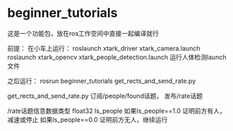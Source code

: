 # beginner_tutorials
这是一个功能包，放在ros工作空间中直接一起编译就行

前提：
在小车上运行：
roslaunch xtark_driver xtark_camera.launch
roslaunch xtark_opencv xtark_people_detection.launch
运行人体检测launch文件

之后运行：
rosrun beginner_tutorials get_rects_and_send_rate.py

get_rects_and_send_rate.py 订阅/people/found话题， 发布/rate话题

/rate话题信息数据类型 float32 Is_people
如果Is_people==1.0   证明前方有人，减速或停止
如果Is_people==0.0   证明前方无人，继续运行

